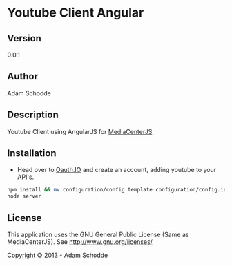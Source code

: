 Youtube Client Angular
======================

Version
-------
0.0.1

Author
------
Adam Schodde

Description
------------
Youtube Client using AngularJS for [MediaCenterJS](https://github.com/jansmolders86/mediacenterjs)

Installation
-------------
* Head over to [Oauth.IO](http://oauth.io) and create an account, adding youtube to your API's.
```bash
npm install && mv configuration/config.template configuration/config.ini && vim config.ini
node server
```

License
-------
This application uses the GNU General Public License (Same as MediaCenterJS). 
See http://www.gnu.org/licenses/

Copyright &copy; 2013 - Adam Schodde